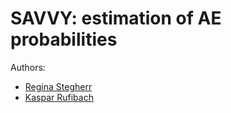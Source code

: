 # SAVVY: estimation of AE probabilities

Authors: 

* [Regina Stegherr](mailto:regina.stegherr@uni-ulm.de)
* [Kaspar Rufibach](mailto:kaspar.rufibach@roche.com)